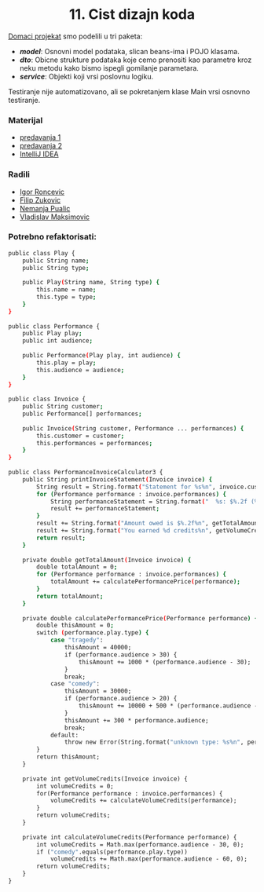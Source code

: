 <h1 align = "center"> 11. Cist dizajn koda </h1>

[Domaci projekat](https://github.com/vlaksi/Specifikacija-i-modeliranje-softvera/tree/master/diskusija/diskusija-11/Homework/src) smo podelili u tri paketa:
  - ***model***: Osnovni model podataka, slican beans-ima i POJO klasama.
  - ***dto***: Obicne strukture podataka koje cemo prenositi kao parametre kroz neku metodu kako bismo ispegli gomilanje parametara.
  - ***service***: Objekti koji vrsi poslovnu logiku.

Testiranje nije automatizovano, ali se pokretanjem klase Main vrsi osnovno testiranje.

### Materijal 
  - [predavanja 1](https://github.com/vlaksi/Specifikacija-i-modeliranje-softvera/blob/master/Predavanja/SIMS%20-%2008%20-%20Čist%20dizajn%20koda%20I.pdf)
  - [predavanja 2](https://github.com/vlaksi/Specifikacija-i-modeliranje-softvera/blob/master/Predavanja/SIMS%20-%2009%20-%20Čist%20dizajn%20koda%20II.pdf)
  - [IntelliJ IDEA](https://www.youtube.com/watch?v=S_GLO5la_nI)

  
### Radili
  - [Igor Roncevic](https://github.com/igorroncevic)
  - [Filip Zukovic](https://github.com/zukovicfilip)
  - [Nemanja Pualic](https://github.com/Pufke)
  - [Vladislav Maksimovic](https://github.com/vlaksi)


### Potrebno refaktorisati:

```sh
public class Play {
    public String name;
    public String type;
 
    public Play(String name, String type) {
        this.name = name;
        this.type = type;
    }
}
 
public class Performance {
    public Play play;
    public int audience;
 
    public Performance(Play play, int audience) {
        this.play = play;
        this.audience = audience;
    }
}
 
public class Invoice {
    public String customer;
    public Performance[] performances;
 
    public Invoice(String customer, Performance ... performances) {
        this.customer = customer;
        this.performances = performances;
    }
}
 
public class PerformanceInvoiceCalculator3 {
    public String printInvoiceStatement(Invoice invoice) {
        String result = String.format("Statement for %s%n", invoice.customer);
        for (Performance performance : invoice.performances) {
            String performanceStatement = String.format("  %s: $%.2f (%d seats)%n", performance.play.name, calculatePerformancePrice(performance)/100, performance.audience);
            result += performanceStatement;
        }
        result += String.format("Amount owed is $%.2f%n", getTotalAmount(invoice)/100);
        result += String.format("You earned %d credits%n", getVolumeCredits(invoice));
        return result;
    }
 
    private double getTotalAmount(Invoice invoice) {
        double totalAmount = 0;
        for (Performance performance : invoice.performances) {
            totalAmount += calculatePerformancePrice(performance);
        }
        return totalAmount;
    }
 
    private double calculatePerformancePrice(Performance performance) {
        double thisAmount = 0;
        switch (performance.play.type) {
            case "tragedy":
                thisAmount = 40000;
                if (performance.audience > 30) {
                    thisAmount += 1000 * (performance.audience - 30);
                }
                break;
            case "comedy":
                thisAmount = 30000;
                if (performance.audience > 20) {
                    thisAmount += 10000 + 500 * (performance.audience - 20);
                }
                thisAmount += 300 * performance.audience;
                break;
            default:
                throw new Error(String.format("unknown type: %s%n", performance.play.type));
        }
        return thisAmount;
    }
 
    private int getVolumeCredits(Invoice invoice) {
        int volumeCredits = 0;
        for(Performance performance : invoice.performances) {
            volumeCredits += calculateVolumeCredits(performance);
        }
        return volumeCredits;
    }
 
    private int calculateVolumeCredits(Performance performance) {
        int volumeCredits = Math.max(performance.audience - 30, 0);
        if ("comedy".equals(performance.play.type))
            volumeCredits += Math.max(performance.audience - 60, 0);
        return volumeCredits;
    }
}

```
